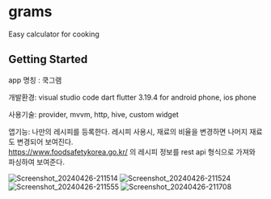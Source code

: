 # grams

Easy calculator for cooking

## Getting Started

app 명칭 : 쿡그램 

개발환경: 
 visual studio code
 dart
 flutter 3.19.4
 for android phone, ios phone
 
사용기술:
 provider, mvvm, http, hive, custom widget

앱기능: 
나만의 레시피를 등록한다.
레시피 사용시, 재료의 비율을 변경하면 나머지 재료도 변경되어 보여진다.  
https://www.foodsafetykorea.go.kr/ 의 레시피 정보를 rest api 형식으로 가져와 파싱하여 보여준다.


![Screenshot_20240426-211514](https://github.com/KwonSoHyeun/flutter_grams/assets/9637338/b1a68b9e-73f8-48cf-a33a-4cdd2cc7318c)
![Screenshot_20240426-211524](https://github.com/KwonSoHyeun/flutter_grams/assets/9637338/95bacff5-a899-48de-a2e9-14a226cab40e)
![Screenshot_20240426-211555](https://github.com/KwonSoHyeun/flutter_grams/assets/9637338/5a89d386-5e72-4baa-a455-8301f3f299f4)
![Screenshot_20240426-211708](https://github.com/KwonSoHyeun/flutter_grams/assets/9637338/37ab9f6c-c302-4bd5-a364-272095fdccf7)
